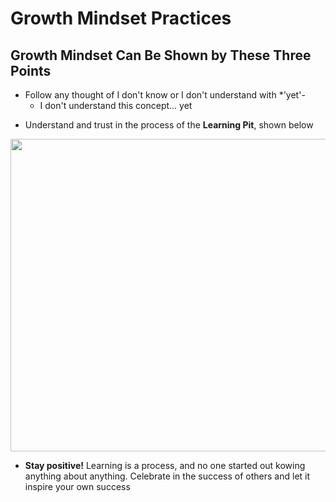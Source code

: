# **Growth Mindset Practices**

## Growth Mindset Can Be Shown by These Three Points

- Follow any thought of I don't know or I don't understand with *'yet'-
    - I don't understand this concept... yet

* Understand and trust in the process of the **Learning Pit**, shown below

 <img src="https://3.bp.blogspot.com/-drleLXFA3RM/VwTX1PgHhJI/AAAAAAAAAKU/FeBoG7dzJ7UWQvo46ZdPwTBt8b5Eg-IDw/s1600/Screen%2BShot%2B2016-04-06%2Bat%2B9.32.38%2BPM.png" height="500" width="700"/>

* **Stay positive!** Learning is a process, and no one started out kowing anything about anything. Celebrate in the success of others and let it inspire your own success
